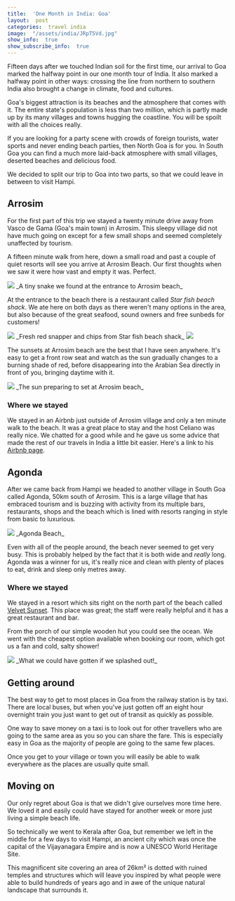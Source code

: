 ```yaml
---
title:  'One Month in India: Goa'
layout:  post
categories:  travel india
image:  "/assets/india/JRpT5Vd.jpg"
show_info:  true
show_subscribe_info:  true
---
```


Fifteen days after we touched Indian soil for the first time, our arrival to Goa marked the halfway point in our one month tour of India. It also marked a halfway point in other ways: crossing the line from northern to southern India also brought a change in climate, food and cultures.

Goa's biggest attraction is its beaches and the atmosphere that comes with it. The entire state's population is less than two million, which is partly made up by its many villages and towns hugging the coastline. You will be spoilt with all the choices really.

If you are looking for a party scene with crowds of foreign tourists, water sports and never ending beach parties, then North Goa is for you. In South Goa you can find a much more laid-back atmosphere with small villages, deserted beaches and delicious food.

We decided to split our trip to Goa into two parts, so that we could leave in between to visit Hampi.

## Arrosim

For the first part of this trip we stayed a twenty minute drive away from Vasco de Gama (Goa's main town) in Arrosim. This sleepy village did not have much going on except for a few small shops and seemed completely unaffected by tourism.

A fifteen minute walk from here, down a small road and past a couple of quiet resorts will see you arrive at Arrosim Beach. Our first thoughts when we saw it were how vast and empty it was. Perfect.

<img src="{{site.image_cdn}}/vUACEFw.jpg" class="post-image post-image-1">
_A tiny snake we found at the entrance to Arrosim beach_

At the entrance to the beach there is a restaurant called _Star fish beach shack_. We ate here on both days as there weren't many options in the area, but also because of the great seafood, sound owners and free sunbeds for customers!

<img src="{{site.image_cdn}}/HKfubbR.jpg"  class="post-image post-image-1">
_Fresh red snapper and chips from Star fish beach shack_

<img src="{{site.image_cdn}}/bgQwh9y.jpg" class="post-image post-image-1">

The sunsets at Arrosim beach are the best that I have seen anywhere. It's easy to get a front row seat and watch as the sun gradually changes to a burning shade of red, before disappearing into the Arabian Sea directly in front of you, bringing daytime with it.

<img src="{{site.image_cdn}}/u6FpEYv.jpg"  class="post-image post-image-1">
_The sun preparing to set at Arrosim beach_

### Where we stayed

We stayed in an Airbnb just outside of Arrosim village and only a ten minute walk to the beach. It was a great place to stay and the host Celiano was really nice. We chatted for a good while and he gave us some advice that made the rest of our travels in India a little bit easier. Here's a link to his [Airbnb page](https://www.airbnb.com/rooms/12144036?s=51).

## Agonda

After we came back from Hampi we headed to another village in South Goa called Agonda, 50km south of Arrosim. This is a large village that has embraced tourism and is buzzing with activity from its multiple bars, restaurants, shops and the beach which is lined with resorts ranging in style from basic to luxurious.

<img src="{{site.image_cdn}}/JRpT5Vd.jpg"  class="post-image post-image-1"/>
_Agonda Beach_

Even with all of the people around, the beach never seemed to get very busy. This is probably helped by the fact that it is both wide and _really_ long. Agonda was a winner for us, it's really nice and clean with plenty of places to eat, drink and sleep only metres away.

### Where we stayed

We stayed in a resort which sits right on the north part of the beach called [Velvet Sunset](http://velvetsunset.com). This place was great; the staff were really helpful and it has a great restaurant and bar.

From the porch of our simple wooden hut you could see the ocean. We went with the cheapest option available when booking our room, which got us a fan and cold, salty shower!

<img src="https://velvetsunset.com/wp-content/uploads/2018/06/113601347.jpg"  class="post-image post-image-1"/>
_What we could have gotten if we splashed out!_

## Getting around

The best way to get to most places in Goa from the railway station is by taxi. There are local buses, but when you've just gotten off an eight hour overnight train you just want to get out of transit as quickly as possible.

One way to save money on a taxi is to look out for other travellers who are going to the same area as you so you can share the fare. This is especially easy in Goa as the majority of people are going to the same few places.

Once you get to your village or town you will easily be able to walk everywhere as the places are usually quite small.

## Moving on

Our only regret about Goa is that we didn't give ourselves more time here. We loved it and easily could have stayed for another week or more just living a simple beach life.

So technically we went to Kerala after Goa, but remember we left in the middle for a few days to visit Hampi, an ancient city which was once the capital of the Vijayanagara Empire and is now a UNESCO World Heritage Site.

This magnificent site covering an area of 26km² is dotted with ruined temples and structures which will leave you inspired by what people were able to build hundreds of years ago and in awe of the unique natural landscape that surrounds it.